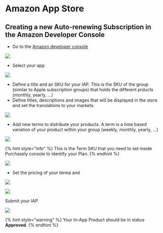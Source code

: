 # Amazon App Store

## Creating a new Auto-renewing Subscription in the Amazon Developer Console

* Go to the [Amazon developer console](https://developer.amazon.com/dashboard)

![](<../../../.gitbook/assets/Capture d’écran 2021-05-05 à 17.28.01.png>)

* Select your app

![](<../../../.gitbook/assets/Capture d’écran 2021-05-05 à 17.28.14.png>)

* Define a title and an SKU for your IAP. This is the SKU of the group (similar to Apple subscription groups) that holds the different prducts (monthly, yearly, …)
* Define titles, descriptions and images that will be displayed in the store and set the translations to your markets.

![](<../../../.gitbook/assets/Capture d’écran 2021-05-05 à 17.28.36.png>)

* Add new terms to distribute your products. A term is a time based variation of your product within your group (weekly, monthly, yearly, …)&#x20;

![](<../../../.gitbook/assets/Capture d’écran 2021-05-05 à 17.32.50 (1) (1) (1) (1).png>)

{% hint style="info" %}
This is the Term SKU that you need to set inside Purchasely console to identify your Plan.
{% endhint %}

![](<../../../.gitbook/assets/Capture d’écran 2021-05-05 à 17.51.40.png>)

* Set the pricing of your terma and&#x20;

![](<../../../.gitbook/assets/Capture d’écran 2021-05-05 à 17.52.02 (1) (1) (1) (1).png>)

![](<../../../.gitbook/assets/Capture d’écran 2021-05-05 à 17.52.11 (1) (1) (1) (2) (1).png>)

Submit your IAP

![](<../../../.gitbook/assets/Capture d’écran 2021-05-05 à 17.52.18.png>)

{% hint style="warning" %}
Your In-App Product should be in status **Approved**.
{% endhint %}
